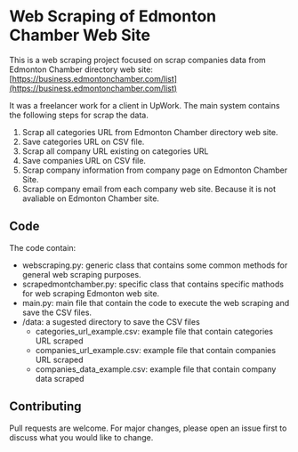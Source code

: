 # Web Scraping of Edmonton Chamber Web Site

This is a web scraping project focused on scrap companies data from Edmonton Chamber directory web site: [https://business.edmontonchamber.com/list](https://business.edmontonchamber.com/list)

It was a freelancer work for a client in UpWork. The main system contains the following steps for scrap the data.

1. Scrap all categories URL from Edmonton Chamber directory web site.
2. Save categories URL on CSV file.
3. Scrap all company URL existing on categories URL
4. Save companies URL on CSV file.
5. Scrap company information from company page on Edmonton Chamber Site.
6. Scrap company email from each company web site. Because it is not avaliable on Edmonton Chamber site.

## Code

The code contain:

- webscraping.py: generic class that contains some common methods for general web scraping purposes.
- scrapedmontchamber.py: specific class that contains specific mathods for web scraping Edmonton web site.
- main.py: main file that contain the code to execute the web scraping and save the CSV files.
- /data: a sugested directory to save the CSV files
  - categories_url_example.csv: example file that contain categories URL scraped
  - companies_url_example.csv: example file that contain companies URL scraped
  - companies_data_example.csv: example file that contain company data scraped

## Contributing

Pull requests are welcome. For major changes, please open an issue first to discuss what you would like to change.
